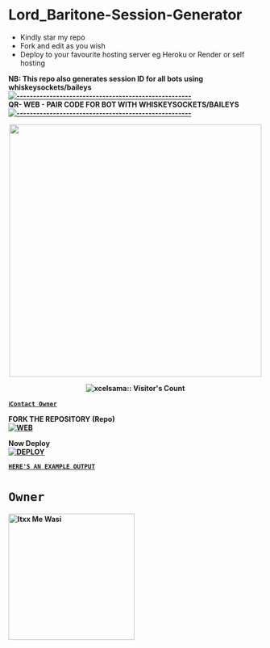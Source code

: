 # Lord_Baritone-Session-Generator
- Kindly star my repo
- Fork and edit as you wish
- Deploy to your favourite hosting server eg Heroku or Render or self hosting

<strong>NB:<strong/> This repo also generates session ID for all bots using whiskeysockets/baileys
[![-----------------------------------------------------](https://raw.githubusercontent.com/andreasbm/readme/master/assets/lines/colored.png)](#table-of-contents)
<br/>QR- WEB - PAIR CODE FOR BOT WITH WHISKEYSOCKETS/BAILEYS
[![-----------------------------------------------------](https://raw.githubusercontent.com/andreasbm/readme/master/assets/lines/colored.png)](#table-of-contents)
<p align="center">
   <a href="https://github.com/Lord_Baritone">
    <img src="https://files.catbox.moe/caiwgm.jpg" width="500">
     
</a>
 <p align="center"><img src="https://profile-counter.glitch.me/{Lord_Baritone}/count.svg" alt="xcelsama:: Visitor's Count" /></p>



[`ℹ️Contact Owner`](https://wa.me/255782365586)

FORK THE REPOSITORY (Repo) 
    <br>
<a href="https://https://github.com/Sosy255/Lord-Baritone.git"><img title="WEB" src="https://img.shields.io/badge/FORK Lord_Baritone?color=black&style=for-the-badge&logo=stackshare"></a>

Now Deploy
    <br>
<a href='https://dashboard.heroku.com/new?template=https://github.com/Sosy255/Lord-Baritone.git)' target="_blank"><img alt='DEPLOY' src='https://img.shields.io/badge/-DEPLOY-black?style=for-the-badge&logo=heroku&logoColor=white'/>

[`HERE'S AN EXAMPLE OUTPUT`](https://wasi-session-test-2d5de70f8522.herokuapp.com)
# `Owner`

 <a href="https://files.catbox.moe/caiwgm.jpg"><img src="https://files.catbox.moe/caiwgm.jpg" width="250" height="250" alt="Itxx Me Wasi"/></a>

